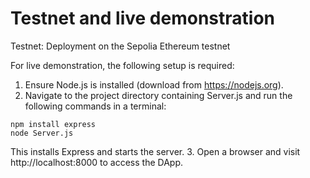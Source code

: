 # Testnet and live demonstration

Testnet: Deployment on the Sepolia Ethereum testnet 

For live demonstration, the following setup is required:
1.	Ensure Node.js is installed (download from https://nodejs.org).
2.	Navigate to the project directory containing Server.js and run the following commands in a terminal:
```
npm install express
node Server.js 
```
This installs Express and starts the server.
3.	Open a browser and visit http://localhost:8000 to access the DApp.

